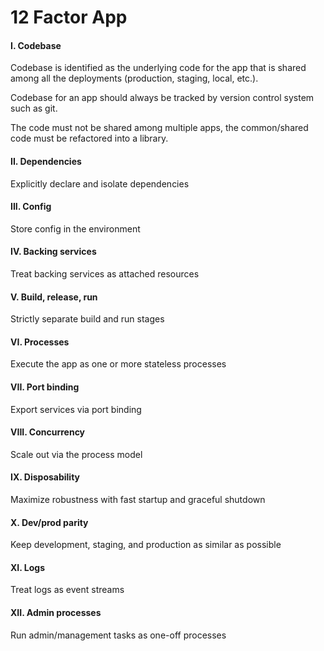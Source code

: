 # 12 Factor App

#### I. Codebase
Codebase is identified as the underlying code for the app that is shared among all the deployments (production, staging, local, etc.).

Codebase for an app should always be tracked by version control system such as git.

The code must not be shared among multiple apps, the common/shared code must be refactored into a library.

#### II. Dependencies
Explicitly declare and isolate dependencies
#### III. Config
Store config in the environment
#### IV. Backing services
Treat backing services as attached resources
#### V. Build, release, run
Strictly separate build and run stages
#### VI. Processes
Execute the app as one or more stateless processes
#### VII. Port binding
Export services via port binding
#### VIII. Concurrency
Scale out via the process model
#### IX. Disposability
Maximize robustness with fast startup and graceful shutdown
#### X. Dev/prod parity
Keep development, staging, and production as similar as possible
#### XI. Logs
Treat logs as event streams
#### XII. Admin processes
Run admin/management tasks as one-off processes